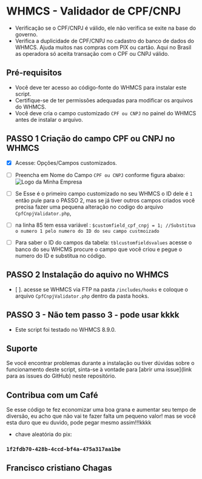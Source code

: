 # WHMCS - Validador de CPF/CNPJ

- Verificação se o CPF/CNPJ é válido, ele não verifica se exite na base do governo.
- Verifica a duplicidade de CPF/CNPJ no cadastro do banco de dados do WHMCS.
Ajuda muitos nas compras com PIX ou cartão. Aqui no Brasil as operadora só aceita transação com o CPF ou CNPJ válido.

## Pré-requisitos

- Você deve ter acesso ao código-fonte do WHMCS para instalar este script.
- Certifique-se de ter permissões adequadas para modificar os arquivos do WHMCS.
- Você deve cria o campo customizado  `CPF ou CNPJ` no painel do WHMCS antes de instalar o arquivo.

## PASSO 1   Criação do campo CPF ou  CNPJ no WHMCS
- [X] Acesse: Opções/Campos customizados.
- [ ] Preencha em Nome do Campo `CPF ou CNPJ` conforme figura abaixo:
![Logo da Minha Empresa](https://repository-images.githubusercontent.com/789124373/a9d8bc18-39b6-4cef-b538-d16f28728703)

- [ ] Se Esse é o primeiro campo customizado no seu WHMCS o ID dele é ```1``` então pule para o PASSO 2, mas se já tiver outros campos criados você precisa fazer uma pequena alteração no codigo do arquivo `CpfCnpjValidator.php`,
- [ ] na linha 85 tem essa variável : 
```$customfield_cpf_cnpj = 1; //Substitua o numero 1 pelo numero do ID do seu campo custmoizado  ``` 
- [ ] Para saber o ID do campos da tabela: ```tblcustomfieldsvalues``` acesse o banco do seu WHCMS procure o campo que você criou e pegue o numero do ID e substitua no código.

## PASSO 2 Instalação do aquivo no WHMCS

- [ ]. acesse se WHMCS via FTP na pasta  ```/includes/hooks```  e coloque  o arquivo `CpfCnpjValidator.php` dentro da pasta hooks.

## PASSO 3 - Não tem passo 3 - pode usar kkkk

- Este script foi testado no WHMCS 8.9.0. 

## Suporte

Se você encontrar problemas durante a instalação ou tiver dúvidas sobre o funcionamento deste script, sinta-se à vontade para [abrir uma issue](link para as issues do GitHub) neste repositório.

## Contribua com um Café
Se esse código te fez economizar uma boa grana e aumentar seu tempo de diversão, eu acho que não vai te fazer falta um pequeno valor!
mas se você esta duro que eu duvido, pode pegar mesmo assim!!!kkkk 

- chave aleatória do pix: 
### ```1f2fdb70-428b-4ccd-bf4a-475a317aa1be```
Francisco cristiano Chagas
---


